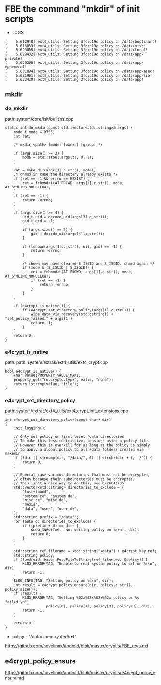 FBE the command "mkdir" of init scripts
========================================

* LOGS

```
[    5.612948] ext4_utils: Setting 3fcbc19c policy on /data/bootchart!
[    5.616033] ext4_utils: Setting 3fcbc19c policy on /data/misc!
[    5.623805] ext4_utils: Setting 3fcbc19c policy on /data/local!
[    5.629432] ext4_utils: Setting 3fcbc19c policy on /data/app-private!
[    5.630260] ext4_utils: Setting 3fcbc19c policy on /data/app-ephemeral!
[    5.631094] ext4_utils: Setting 3fcbc19c policy on /data/app-asec!
[    5.631901] ext4_utils: Setting 3fcbc19c policy on /data/app-lib!
[    5.633430] ext4_utils: Setting 3fcbc19c policy on /data/app!
```

mkdir
----------------------------------------

### do_mkdir

path: system/core/init/builtins.cpp
```
static int do_mkdir(const std::vector<std::string>& args) {
    mode_t mode = 0755;
    int ret;

    /* mkdir <path> [mode] [owner] [group] */

    if (args.size() >= 3) {
        mode = std::stoul(args[2], 0, 8);
    }

    ret = make_dir(args[1].c_str(), mode);
    /* chmod in case the directory already exists */
    if (ret == -1 && errno == EEXIST) {
        ret = fchmodat(AT_FDCWD, args[1].c_str(), mode, AT_SYMLINK_NOFOLLOW);
    }
    if (ret == -1) {
        return -errno;
    }

    if (args.size() >= 4) {
        uid_t uid = decode_uid(args[3].c_str());
        gid_t gid = -1;

        if (args.size() == 5) {
            gid = decode_uid(args[4].c_str());
        }

        if (lchown(args[1].c_str(), uid, gid) == -1) {
            return -errno;
        }

        /* chown may have cleared S_ISUID and S_ISGID, chmod again */
        if (mode & (S_ISUID | S_ISGID)) {
            ret = fchmodat(AT_FDCWD, args[1].c_str(), mode, AT_SYMLINK_NOFOLLOW);
            if (ret == -1) {
                return -errno;
            }
        }
    }

    if (e4crypt_is_native()) {
        if (e4crypt_set_directory_policy(args[1].c_str())) {
            wipe_data_via_recovery(std::string() + "set_policy_failed:" + args[1]);
            return -1;
        }
    }
    return 0;
}
```

### e4crypt_is_native

path: path: system/extras/ext4_utils/ext4_crypt.cpp
```
bool e4crypt_is_native() {
    char value[PROPERTY_VALUE_MAX];
    property_get("ro.crypto.type", value, "none");
    return !strcmp(value, "file");
}
```

### e4crypt_set_directory_policy

path: system/extras/ext4_utils/ext4_crypt_init_extensions.cpp
```
int e4crypt_set_directory_policy(const char* dir)
{
    init_logging();

    // Only set policy on first level /data directories
    // To make this less restrictive, consider using a policy file.
    // However this is overkill for as long as the policy is simply
    // to apply a global policy to all /data folders created via makedir
    if (!dir || strncmp(dir, "/data/", 6) || strchr(dir + 6, '/')) {
        return 0;
    }

    // Special case various directories that must not be encrypted,
    // often because their subdirectories must be encrypted.
    // This isn't a nice way to do this, see b/26641735
    std::vector<std::string> directories_to_exclude = {
        "lost+found",
        "system_ce", "system_de",
        "misc_ce", "misc_de",
        "media",
        "data", "user", "user_de",
    };
    std::string prefix = "/data/";
    for (auto d: directories_to_exclude) {
        if ((prefix + d) == dir) {
            KLOG_INFO(TAG, "Not setting policy on %s\n", dir);
            return 0;
        }
    }

    std::string ref_filename = std::string("/data") + e4crypt_key_ref;
    std::string policy;
    if (!android::base::ReadFileToString(ref_filename, &policy)) {
        KLOG_ERROR(TAG, "Unable to read system policy to set on %s\n", dir);
        return -1;
    }
    KLOG_INFO(TAG, "Setting policy on %s\n", dir);
    int result = e4crypt_policy_ensure(dir, policy.c_str(), policy.size());
    if (result) {
        KLOG_ERROR(TAG, "Setting %02x%02x%02x%02x policy on %s failed!\n",
                   policy[0], policy[1], policy[2], policy[3], dir);
        return -1;
    }

    return 0;
}
```

* policy - "/data/unencrypted/ref"

https://github.com/novelinux/android/blob/master/cryptfs/FBE_keys.md

e4crypt_policy_ensure
----------------------------------------

https://github.com/novelinux/android/blob/master/cryptfs/e4crypt_policy_ensure.md
